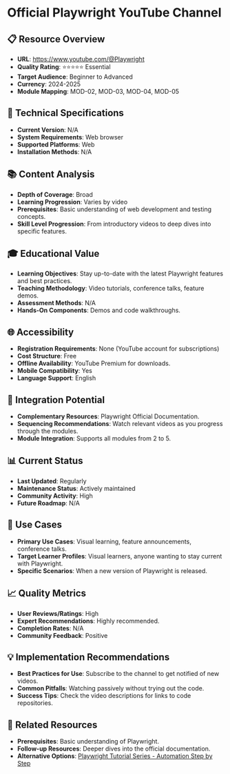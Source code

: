 # Official Playwright YouTube Channel

## 📋 Resource Overview
- **URL**: https://www.youtube.com/@Playwright
- **Quality Rating**: ⭐⭐⭐⭐⭐ Essential
- **Target Audience**: Beginner to Advanced
- **Currency**: 2024-2025
- **Module Mapping**: MOD-02, MOD-03, MOD-04, MOD-05

## 🔧 Technical Specifications
- **Current Version**: N/A
- **System Requirements**: Web browser
- **Supported Platforms**: Web
- **Installation Methods**: N/A

## 📚 Content Analysis
- **Depth of Coverage**: Broad
- **Learning Progression**: Varies by video
- **Prerequisites**: Basic understanding of web development and testing concepts.
- **Skill Level Progression**: From introductory videos to deep dives into specific features.

## 🎓 Educational Value
- **Learning Objectives**: Stay up-to-date with the latest Playwright features and best practices.
- **Teaching Methodology**: Video tutorials, conference talks, feature demos.
- **Assessment Methods**: N/A
- **Hands-On Components**: Demos and code walkthroughs.

## 🌐 Accessibility
- **Registration Requirements**: None (YouTube account for subscriptions)
- **Cost Structure**: Free
- **Offline Availability**: YouTube Premium for downloads.
- **Mobile Compatibility**: Yes
- **Language Support**: English

## 🔗 Integration Potential
- **Complementary Resources**: Playwright Official Documentation.
- **Sequencing Recommendations**: Watch relevant videos as you progress through the modules.
- **Module Integration**: Supports all modules from 2 to 5.

## 📊 Current Status
- **Last Updated**: Regularly
- **Maintenance Status**: Actively maintained
- **Community Activity**: High
- **Future Roadmap**: N/A

## 🎯 Use Cases
- **Primary Use Cases**: Visual learning, feature announcements, conference talks.
- **Target Learner Profiles**: Visual learners, anyone wanting to stay current with Playwright.
- **Specific Scenarios**: When a new version of Playwright is released.

## 📈 Quality Metrics
- **User Reviews/Ratings**: High
- **Expert Recommendations**: Highly recommended.
- **Completion Rates**: N/A
- **Community Feedback**: Positive

## 💡 Implementation Recommendations
- **Best Practices for Use**: Subscribe to the channel to get notified of new videos.
- **Common Pitfalls**: Watching passively without trying out the code.
- **Success Tips**: Check the video descriptions for links to code repositories.

## 🔄 Related Resources
- **Prerequisites**: Basic understanding of Playwright.
- **Follow-up Resources**: Deeper dives into the official documentation.
- **Alternative Options**: [Playwright Tutorial Series - Automation Step by Step](playwright-tutorial-series.md)